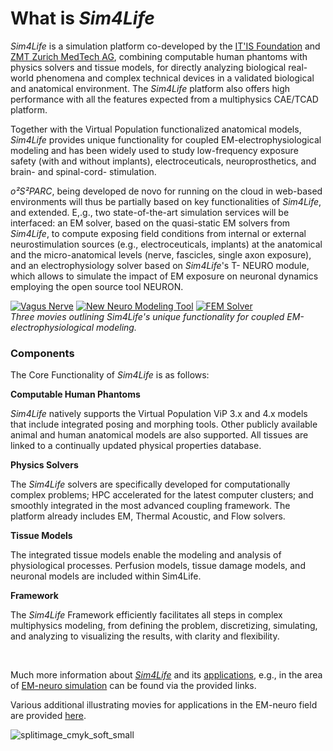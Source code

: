 # What is *Sim4Life*

*Sim4Life* is a simulation platform co-developed by the [IT'IS Foundation](https://itis.swiss/news-events/news/latest-news/) and [ZMT Zurich MedTech AG](https://zmt.swiss), combining computable human phantoms with physics solvers and tissue models, for directly analyzing biological real-world phenomena and complex technical devices in a validated biological and anatomical environment. The *Sim4Life* platform also offers high performance with all the features expected from a multiphysics CAE/TCAD platform.

Together with the Virtual Population functionalized anatomical models, *Sim4Life* provides unique functionality for coupled EM-electrophysiological modeling and has been widely used to study low-frequency exposure safety (with and without implants), electroceuticals, neuroprosthetics, and brain- and spinal-cord- stimulation.

*o²S²PARC*, being developed de novo for running on the cloud in web-based environments will thus be partially based on key functionalities of *Sim4Life*, and extended. E,.g., two state-of-the-art simulation services will be interfaced: an EM solver, based on the quasi-static EM solvers from *Sim4Life*, to compute exposing field conditions from internal or external neurostimulation sources (e.g., electroceuticals, implants) at the anatomical and the micro-anatomical levels (nerve, fascicles, single axon exposure), and an electrophysiology solver based on *Sim4Life*'s T- NEURO module, which allows to simulate the impact of EM exposure on neuronal dynamics employing the open source tool NEURON.

[![Vagus Nerve](https://user-images.githubusercontent.com/32800795/61666400-ad7b5d00-acd7-11e9-923a-4def8c39c549.png ':size=250%')](https://www.youtube.com/watch?v=7A2g8bLa54g "Vagus Nerve")     [![New Neuro Modeling Tool](https://user-images.githubusercontent.com/32800795/61666401-ad7b5d00-acd7-11e9-9736-9885bbd51d16.png ':size=250%')](https://www.youtube.com/watch?time_continue=1&v=g_PwOyVjNt0 "New Neuro Modeling Tool")     [![FEM Solver](https://user-images.githubusercontent.com/32800795/61822077-9e96c680-ae0d-11e9-9a6a-0633f4f54fe6.png ':size=250%')](https://www.youtube.com/watch?v=bXrLceoFgZA "FEM Solver")
<br/>
*Three movies outlining Sim4Life's unique functionality for coupled EM-electrophysiological modeling.*

### Components

The Core Functionality of *Sim4Life* is as follows:

**Computable Human Phantoms**

*Sim4Life* natively supports the Virtual Population ViP 3.x and 4.x models that include integrated posing and morphing tools. Other publicly available animal and human anatomical models are also supported. All tissues are linked to a continually updated physical properties database.

**Physics Solvers**

The *Sim4Life* solvers are specifically developed for computationally complex problems; HPC accelerated for the latest computer clusters; and smoothly integrated in the most advanced coupling framework. The platform already includes EM, Thermal Acoustic, and Flow solvers.

**Tissue Models**

The integrated tissue models enable the modeling and analysis of physiological processes. Perfusion models, tissue damage models, and neuronal models are included within Sim4Life.

**Framework**

The *Sim4Life* Framework efficiently facilitates all steps in complex multiphysics modeling, from defining the problem, discretizing, simulating, and analyzing to visualizing the results, with clarity and flexibility.

<br/>


Much more information about [*Sim4Life*](https://zmt.swiss/sim4life/) and its [applications](https://zmt.swiss/applications/), e.g., in the area of [EM-neuro simulation](https://zmt.swiss/applications/modeling-vagus-nerve-stimulation/) can be found via the provided links.

Various additional illustrating movies for applications in the EM-neuro field are provided [here](https://zmt.swiss/sim4life/video-training/).

![splitimage_cmyk_soft_small](https://user-images.githubusercontent.com/32800795/61652711-e2c48280-acb8-11e9-8908-fc599a387079.png)
